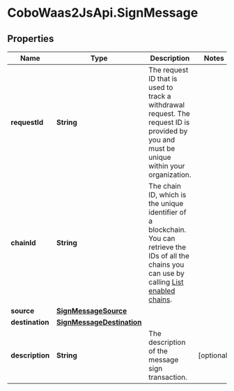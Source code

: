 # CoboWaas2JsApi.SignMessage

## Properties

Name | Type | Description | Notes
------------ | ------------- | ------------- | -------------
**requestId** | **String** | The request ID that is used to track a withdrawal request. The request ID is provided by you and must be unique within your organization. | 
**chainId** | **String** | The chain ID, which is the unique identifier of a blockchain. You can retrieve the IDs of all the chains you can use by calling [List enabled chains](/developers/v2/api-references/wallets/list-enabled-chains). | 
**source** | [**SignMessageSource**](SignMessageSource.md) |  | 
**destination** | [**SignMessageDestination**](SignMessageDestination.md) |  | 
**description** | **String** | The description of the message sign transaction. | [optional] 


